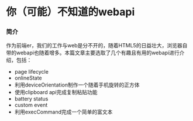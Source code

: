 # 你（可能）不知道的webapi

### 简介
作为前端er，我们的工作与web是分不开的，随着HTML5的日益壮大，浏览器自带的webapi也随着增多。本篇文章主要选取了几个有趣且有用的webapi进行介绍，包括：
 - page lifecycle
 - onlineState
 - 利用deviceOrientation制作一个随着手机旋转的正方体
 - 使用clipboard api完成复制粘贴功能
 - battery status
 - custom event
 - 利用execCommand完成一个简单的富文本
 
